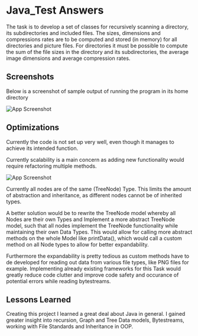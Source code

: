 
# Java_Test Answers

The task is to develop a set of classes for recursively scanning a directory, its subdirectories and included files. The sizes, dimensions and compressions rates are to be computed and stored (in memory) for all directories and picture files. For directories it must be possible to compute the sum of the file sizes in the directory and its subdirectories, the average image dimensions and average compression rates.



## Screenshots

Below is a screenshot of sample output of running the program in its home directory


![App Screenshot](https://i.imgur.com/aVlL0PJ.png)


## Optimizations

Currently the code is not set up very well, even though it manages to achieve its intended function.

Currently scalability is a main concern as adding new functionality would require refactoring multiple methods.


![App Screenshot](https://i.imgur.com/H0szBW4.png)

Currently all nodes are of the same (TreeNode) Type. This limits the amount of abstraction and inheritance, as different nodes cannot be of inherited types.

A better solution would be to rewrite the TreeNode model whereby all Nodes are their own Types and Implement a more abstract TreeNode model, such that all nodes implement the TreeNode functionality while maintaining their own Data Types. This would allow for calling more abstract methods on the whole Model like printData(), which would call a custom method on all Node types to allow for better expandability.

Furthermore the expandability is pretty tedious as custom methods have to de developed for reading out data from various file types, like PNG files for example. Implementing already existing frameworks for this Task would greatly reduce code clutter and improve code safety and occurance of potential errors while reading bytestreams.
## Lessons Learned

Creating this project I learned a great deal about Java in general. I gained greater insight into  recursion, Graph and Tree Data models, Bytestreams, working with File Standards and Inheritance in OOP.

